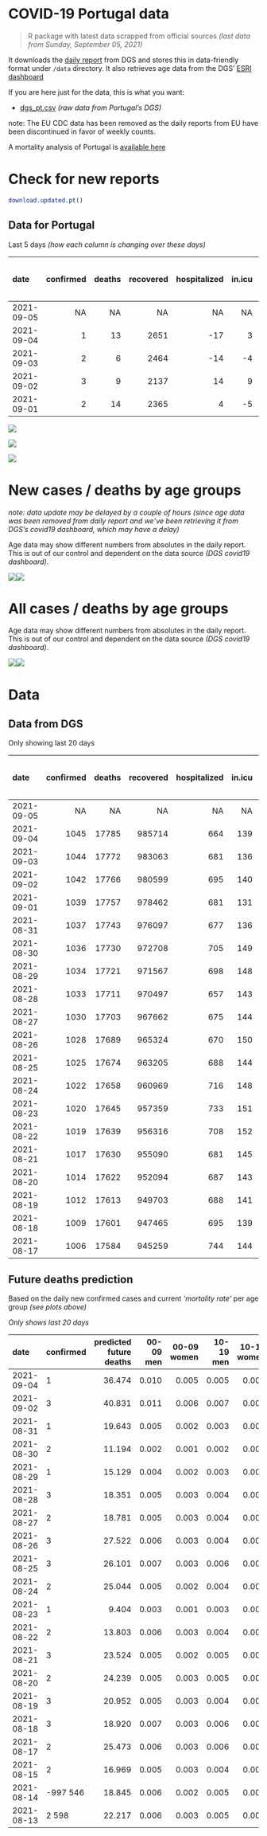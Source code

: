 COVID-19 Portugal data
================

> R package with latest data scrapped from official sources *(last data
> from Sunday, September 05, 2021)*

It downloads the [daily
report](https://covid19.min-saude.pt/relatorio-de-situacao/) from DGS
and stores this in data-friendly format under `/data` directory. It also
retrieves age data from the DGS’ [ESRI
dashboard](https://covid19.min-saude.pt/ponto-de-situacao-atual-em-portugal/)

If you are here just for the data, this is what you want:

-   [dgs\_pt.csv](raw/master/data/dgs_pt.csv) *(raw data from Portugal’s
    DGS)*

note: The EU CDC data has been removed as the daily reports from EU have
been discontinued in favor of weekly counts.

A mortality analysis of Portugal is [available
here](https://averissimo.github.io/covid19-analysis/mortality.html)

# Check for new reports

``` r
download.updated.pt()
```

## Data for Portugal

Last 5 days *(how each column is changing over these days)*

| date       | confirmed | deaths | recovered | hospitalized | in.icu | first vaccine | second vaccine | confirmed m 00-09 | confirmed w 00-09 | confirmed m 10-19 | confirmed w 10-19 | confirmed m 20-29 | confirmed w 20-29 | confirmed m 30-39 | confirmed w 30-39 | confirmed m 40-49 | confirmed w 40-49 | confirmed m 50-59 | confirmed w 50-59 | confirmed m 60-69 | confirmed w 60-69 | confirmed m 70-79 | confirmed w 70-79 | confirmed m 80+ | confirmed w 80+ | death m 00-09 | death w 00-09 | death m 10-19 | death w 10-19 | death m 20-29 | death w 20-29 | death m 30-39 | death w 30-39 | death m 40-49 | death w 40-49 | death m 50-59 | death w 50-59 | death m 60-69 | death w 60-69 | death m 70-79 | death w 70-79 | death m 80+ | death w 80+ |
|:-----------|----------:|-------:|----------:|-------------:|-------:|--------------:|---------------:|------------------:|------------------:|------------------:|------------------:|------------------:|------------------:|------------------:|------------------:|------------------:|------------------:|------------------:|------------------:|------------------:|------------------:|------------------:|------------------:|----------------:|----------------:|--------------:|--------------:|--------------:|--------------:|--------------:|--------------:|--------------:|--------------:|--------------:|--------------:|--------------:|--------------:|--------------:|--------------:|--------------:|--------------:|------------:|------------:|
| 2021-09-05 |        NA |     NA |        NA |           NA |     NA |            NA |             NA |                NA |                NA |                NA |                NA |                NA |                NA |                NA |                NA |                NA |                NA |                NA |                NA |                NA |                NA |                NA |                NA |              NA |              NA |            NA |            NA |            NA |            NA |            NA |            NA |            NA |            NA |            NA |            NA |            NA |            NA |            NA |            NA |            NA |            NA |          NA |          NA |
| 2021-09-04 |         1 |     13 |      2651 |          -17 |      3 |            NA |             NA |                NA |                NA |                NA |                NA |                NA |                NA |                NA |                NA |                NA |                NA |                NA |                NA |                NA |                NA |                NA |                NA |              NA |              NA |            NA |            NA |            NA |            NA |            NA |            NA |            NA |            NA |            NA |            NA |            NA |            NA |            NA |            NA |            NA |            NA |          NA |          NA |
| 2021-09-03 |         2 |      6 |      2464 |          -14 |     -4 |            NA |             NA |                NA |                NA |                NA |                NA |                NA |                NA |                NA |                NA |                NA |                NA |                NA |                NA |                NA |                NA |                NA |                NA |              NA |              NA |            NA |            NA |            NA |            NA |            NA |            NA |            NA |            NA |            NA |            NA |            NA |            NA |            NA |            NA |            NA |            NA |          NA |          NA |
| 2021-09-02 |         3 |      9 |      2137 |           14 |      9 |         43945 |          59719 |                NA |                NA |                NA |                NA |                NA |                NA |                NA |                NA |                NA |                NA |                NA |                NA |                NA |                NA |                NA |                NA |              NA |              NA |            NA |            NA |            NA |            NA |            NA |            NA |            NA |            NA |            NA |            NA |            NA |            NA |            NA |            NA |            NA |            NA |          NA |          NA |
| 2021-09-01 |         2 |     14 |      2365 |            4 |     -5 |         23799 |          26972 |                NA |                NA |                NA |                NA |                NA |                NA |                NA |                NA |                NA |                NA |                NA |                NA |                NA |                NA |                NA |                NA |              NA |              NA |            NA |            NA |            NA |            NA |            NA |            NA |            NA |            NA |            NA |            NA |            NA |            NA |            NA |            NA |            NA |            NA |          NA |          NA |

![](README_files/figure-gfm/totals-1.svg)<!-- -->

![](README_files/figure-gfm/differential-1.svg)<!-- -->

![](README_files/figure-gfm/differential_7days-1.svg)<!-- -->

# New cases / deaths by age groups

*note: data update may be delayed by a couple of hours (since age data
was been removed from daily report and we’ve been retrieving it from
DGS’s covid19 dashboard, which may have a delay)*

Age data may show different numbers from absolutes in the daily report.
This is out of our control and dependent on the data source *(DGS
covid19 dashboard)*.

![](README_files/figure-gfm/new_cases_deaths-1.svg)<!-- -->![](README_files/figure-gfm/new_cases_deaths-2.svg)<!-- -->

# All cases / deaths by age groups

Age data may show different numbers from absolutes in the daily report.
This is out of our control and dependent on the data source *(DGS
covid19 dashboard)*.

![](README_files/figure-gfm/total_cases_deaths-1.svg)<!-- -->![](README_files/figure-gfm/total_cases_deaths-2.svg)<!-- -->

# Data

## Data from DGS

Only showing last 20 days

| date       | confirmed | deaths | recovered | hospitalized | in.icu | confirmed m 00-09 | confirmed w 00-09 | confirmed m 10-19 | confirmed w 10-19 | confirmed m 20-29 | confirmed w 20-29 | confirmed m 30-39 | confirmed w 30-39 | confirmed m 40-49 | confirmed w 40-49 | confirmed m 50-59 | confirmed w 50-59 | confirmed m 60-69 | confirmed w 60-69 | confirmed m 70-79 | confirmed w 70-79 | confirmed m 80+ | confirmed w 80+ | death m 00-09 | death w 00-09 | death m 10-19 | death w 10-19 | death m 20-29 | death w 20-29 | death m 30-39 | death w 30-39 | death m 40-49 | death w 40-49 | death m 50-59 | death w 50-59 | death m 60-69 | death w 60-69 | death m 70-79 | death w 70-79 | death m 80+ | death w 80+ | first vaccine | second vaccine |
|:-----------|----------:|-------:|----------:|-------------:|-------:|------------------:|------------------:|------------------:|------------------:|------------------:|------------------:|------------------:|------------------:|------------------:|------------------:|------------------:|------------------:|------------------:|------------------:|------------------:|------------------:|----------------:|----------------:|--------------:|--------------:|--------------:|--------------:|--------------:|--------------:|--------------:|--------------:|--------------:|--------------:|--------------:|--------------:|--------------:|--------------:|--------------:|--------------:|------------:|------------:|--------------:|---------------:|
| 2021-09-05 |        NA |     NA |        NA |           NA |     NA |                NA |                NA |                NA |                NA |                NA |                NA |                NA |                NA |                NA |                NA |                NA |                NA |                NA |                NA |                NA |                NA |              NA |              NA |            NA |            NA |            NA |            NA |            NA |            NA |            NA |            NA |            NA |            NA |            NA |            NA |            NA |            NA |            NA |            NA |          NA |          NA |       8359933 |        5981442 |
| 2021-09-04 |      1045 |  17785 |    985714 |          664 |    139 |             32260 |             31047 |             55786 |             56132 |             82658 |             87392 |             72424 |             81782 |             75489 |             92970 |             63487 |             79810 |             46280 |             50688 |             29286 |             32954 |           24981 |           49694 |             2 |             1 |             1 |             1 |             8 |             5 |            26 |            20 |           106 |            66 |           357 |           153 |          1124 |           494 |          2382 |          1427 |        5324 |        6288 |            NA |             NA |
| 2021-09-03 |      1044 |  17772 |    983063 |          681 |    136 |                NA |                NA |                NA |                NA |                NA |                NA |                NA |                NA |                NA |                NA |                NA |                NA |                NA |                NA |                NA |                NA |              NA |              NA |            NA |            NA |            NA |            NA |            NA |            NA |            NA |            NA |            NA |            NA |            NA |            NA |            NA |            NA |            NA |            NA |          NA |          NA |            NA |             NA |
| 2021-09-02 |      1042 |  17766 |    980599 |          695 |    140 |             32097 |             30898 |             55486 |             55844 |             82257 |             87026 |             72180 |             81531 |             75278 |             92713 |             63308 |             79642 |             46157 |             50539 |             29220 |             32867 |           24933 |           49610 |             2 |             1 |             1 |             1 |             8 |             5 |            26 |            20 |           106 |            66 |           357 |           153 |          1122 |           493 |          2381 |          1426 |        5316 |        6282 |       8324011 |        5853926 |
| 2021-09-01 |      1039 |  17757 |    978462 |          681 |    131 |                NA |                NA |                NA |                NA |                NA |                NA |                NA |                NA |                NA |                NA |                NA |                NA |                NA |                NA |                NA |                NA |              NA |              NA |            NA |            NA |            NA |            NA |            NA |            NA |            NA |            NA |            NA |            NA |            NA |            NA |            NA |            NA |            NA |            NA |          NA |          NA |       8280066 |        5794207 |
| 2021-08-31 |      1037 |  17743 |    976097 |          677 |    136 |             31913 |             30711 |             55095 |             55472 |             81729 |             86622 |             71874 |             81237 |             75013 |             92365 |             63100 |             79379 |             46011 |             50373 |             29122 |             32743 |           24873 |           49555 |             2 |             1 |             1 |             1 |             8 |             5 |            26 |            20 |           106 |            66 |           354 |           153 |          1118 |           491 |          2377 |          1425 |        5314 |        6275 |       8256267 |        5767235 |
| 2021-08-30 |      1036 |  17730 |    972708 |          705 |    149 |             31837 |             30650 |             54928 |             55316 |             81499 |             86426 |             71728 |             81090 |             74897 |             92225 |             63011 |             79277 |             45948 |             50317 |             29073 |             32702 |           24853 |           49504 |             2 |             1 |             1 |             1 |             8 |             5 |            26 |            20 |           106 |            66 |           353 |           153 |          1118 |           490 |          2376 |          1422 |        5314 |        6268 |       8225272 |        5743397 |
| 2021-08-29 |      1034 |  17721 |    971567 |          698 |    148 |             31805 |             30604 |             54840 |             55221 |             81362 |             86302 |             71648 |             81005 |             74830 |             92161 |             62963 |             79219 |             45916 |             50283 |             29057 |             32683 |           24841 |           49466 |             2 |             1 |             1 |             1 |             8 |             5 |            26 |            20 |           106 |            66 |           353 |           153 |          1118 |           489 |          2376 |          1421 |        5309 |        6266 |       8198185 |        5740466 |
| 2021-08-28 |      1033 |  17711 |    970497 |          657 |    143 |             31733 |             30544 |             54656 |             55060 |             81117 |             86115 |             71521 |             80890 |             74736 |             92030 |             62875 |             79125 |             45866 |             50226 |             29022 |             32651 |           24819 |           49439 |             2 |             1 |             1 |             1 |             8 |             5 |            26 |            20 |           106 |            66 |           353 |           153 |          1118 |           489 |          2376 |          1420 |        5305 |        6261 |       8123122 |        5736684 |
| 2021-08-27 |      1030 |  17703 |    967662 |          675 |    144 |             31651 |             30461 |             54441 |             54816 |             80802 |             85838 |             71357 |             80726 |             74612 |             91856 |             62776 |             78987 |             45807 |             50143 |             28989 |             32610 |           24803 |           49384 |             2 |             1 |             1 |             1 |             8 |             5 |            26 |            20 |           106 |            66 |           353 |           153 |          1118 |           488 |          2374 |          1420 |        5302 |        6259 |       8085852 |        5713954 |
| 2021-08-26 |      1028 |  17689 |    965324 |          670 |    150 |             31578 |             30381 |             54203 |             54594 |             80453 |             85540 |             71189 |             80569 |             74496 |             91681 |             62691 |             78875 |             45733 |             50066 |             28949 |             32562 |           24778 |           49349 |             2 |             1 |             1 |             1 |             8 |             5 |            26 |            20 |           106 |            66 |           353 |           152 |          1117 |           487 |          2371 |          1419 |        5301 |        6253 |       8045122 |        5699370 |
| 2021-08-25 |      1025 |  17674 |    963205 |          688 |    144 |             31485 |             30298 |             53953 |             54362 |             80104 |             85223 |             70994 |             80422 |             74371 |             91533 |             62585 |             78750 |             45659 |             49976 |             28900 |             32497 |           24735 |           49289 |             2 |             1 |             1 |             1 |             8 |             5 |            26 |            20 |           106 |            66 |           352 |           151 |          1117 |           486 |          2371 |          1417 |        5298 |        6246 |       7996430 |        5683920 |
| 2021-08-24 |      1022 |  17658 |    960969 |          716 |    148 |             31376 |             30192 |             53627 |             54043 |             79662 |             84854 |             70824 |             80215 |             74233 |             91337 |             62469 |             78586 |             45586 |             49878 |             28844 |             32422 |           24704 |           49230 |             2 |             1 |             1 |             1 |             8 |             5 |            26 |            20 |           106 |            66 |           350 |           150 |          1116 |           486 |          2368 |          1416 |        5296 |        6240 |       7949298 |        5670487 |
| 2021-08-23 |      1020 |  17645 |    957359 |          733 |    151 |             31292 |             30123 |             53406 |             53796 |             79346 |             84606 |             70677 |             80083 |             74109 |             91184 |             62386 |             78471 |             45527 |             49805 |             28802 |             32374 |           24662 |           49172 |             2 |             1 |             1 |             1 |             8 |             5 |            26 |            20 |           106 |            66 |           350 |           149 |          1114 |           486 |          2368 |          1415 |        5292 |        6235 |            NA |             NA |
| 2021-08-22 |      1019 |  17639 |    956316 |          708 |    152 |             31244 |             30085 |             53265 |             53667 |             79186 |             84457 |             70606 |             80017 |             74058 |             91120 |             62345 |             78428 |             45505 |             49774 |             28785 |             32352 |           24647 |           49152 |             2 |             1 |             1 |             1 |             8 |             5 |            26 |            20 |           106 |            66 |           350 |           149 |          1114 |           485 |          2367 |          1415 |        5292 |        6231 |       7894394 |        5655895 |
| 2021-08-21 |      1017 |  17630 |    955090 |          681 |    145 |             31151 |             29986 |             53038 |             53433 |             78841 |             84188 |             70478 |             79884 |             73969 |             91012 |             62270 |             78325 |             45463 |             49724 |             28753 |             32313 |           24630 |           49125 |             2 |             1 |             1 |             1 |             8 |             5 |            26 |            20 |           105 |            66 |           350 |           149 |          1113 |           485 |          2366 |          1414 |        5288 |        6230 |       7725566 |        5651939 |
| 2021-08-20 |      1014 |  17622 |    952094 |          687 |    143 |             31069 |             29917 |             52757 |             53152 |             78465 |             83828 |             70283 |             79690 |             73856 |             90850 |             62148 |             78197 |             45399 |             49655 |             28724 |             32265 |           24599 |           49055 |             2 |             1 |             1 |             1 |             8 |             5 |            25 |            20 |           105 |            66 |           350 |           149 |          1113 |           484 |          2364 |          1414 |        5285 |        6229 |       7669932 |        5627559 |
| 2021-08-19 |      1012 |  17613 |    949703 |          688 |    141 |             30995 |             29836 |             52502 |             52895 |             78090 |             83500 |             70103 |             79527 |             73743 |             90718 |             62062 |             78068 |             45344 |             49578 |             28676 |             32208 |           24569 |           48990 |             2 |             1 |             1 |             1 |             8 |             5 |            25 |            20 |           105 |            66 |           350 |           148 |          1113 |           484 |          2361 |          1414 |        5283 |        6226 |       7610679 |        5612217 |
| 2021-08-18 |      1009 |  17601 |    947465 |          695 |    139 |             30915 |             29738 |             52259 |             52639 |             77693 |             83152 |             69927 |             79359 |             73620 |             90564 |             61967 |             77954 |             45273 |             49503 |             28640 |             32171 |           24543 |           48933 |             2 |             1 |             1 |             1 |             8 |             5 |            25 |            20 |           104 |            66 |           350 |           148 |          1112 |           484 |          2359 |          1413 |        5279 |        6223 |       7549813 |        5593475 |
| 2021-08-17 |      1006 |  17584 |    945259 |          744 |    144 |             30804 |             29646 |             51937 |             52323 |             77253 |             82717 |             69744 |             79178 |             73458 |             90368 |             61854 |             77813 |             45209 |             49436 |             28600 |             32123 |           24525 |           48885 |             2 |             1 |             1 |             1 |             8 |             5 |            25 |            20 |           104 |            66 |           350 |           148 |          1111 |           484 |          2357 |          1411 |        5272 |        6218 |       7494705 |        5567766 |

## Future deaths prediction

Based on the daily new confirmed cases and current *‘mortality rate’*
per age group *(see plots above)*

*Only shows last 20 days*

| date       | confirmed | predicted future deaths | 00-09 men | 00-09 women | 10-19 men | 10-19 women | 20-29 men | 20-29 women | 30-39 men | 30-39 women | 40-49 men | 40-49 women | 50-59 men | 50-59 women | 60-69 men | 60-69 women | 70-79 men | 70-79 women | 80+ men | 80+ women |
|:-----------|:----------|------------------------:|----------:|------------:|----------:|------------:|----------:|------------:|----------:|------------:|----------:|------------:|----------:|------------:|----------:|------------:|----------:|------------:|--------:|----------:|
| 2021-09-04 | 1         |                  36.474 |     0.010 |       0.005 |     0.005 |       0.005 |     0.039 |       0.021 |     0.088 |       0.061 |     0.296 |       0.182 |     1.007 |       0.322 |     2.987 |       1.452 |     5.368 |       3.767 |  10.230 |    10.629 |
| 2021-09-02 | 3         |                  40.831 |     0.011 |       0.006 |     0.007 |       0.007 |     0.051 |       0.023 |     0.110 |       0.072 |     0.372 |       0.247 |     1.170 |       0.504 |     3.546 |       1.618 |     7.971 |       5.370 |  12.787 |     6.959 |
| 2021-08-31 | 1         |                  19.643 |     0.005 |       0.002 |     0.003 |       0.003 |     0.022 |       0.011 |     0.052 |       0.036 |     0.163 |       0.099 |     0.500 |       0.196 |     1.530 |       0.546 |     3.985 |       1.775 |   4.262 |     6.453 |
| 2021-08-30 | 2         |                  11.194 |     0.002 |       0.001 |     0.002 |       0.002 |     0.013 |       0.007 |     0.029 |       0.021 |     0.094 |       0.045 |     0.270 |       0.111 |     0.777 |       0.331 |     1.301 |       0.823 |   2.557 |     4.808 |
| 2021-08-29 | 1         |                  15.129 |     0.004 |       0.002 |     0.003 |       0.003 |     0.024 |       0.011 |     0.046 |       0.028 |     0.132 |       0.093 |     0.495 |       0.180 |     1.214 |       0.556 |     2.847 |       1.386 |   4.689 |     3.416 |
| 2021-08-28 | 3         |                  18.351 |     0.005 |       0.003 |     0.004 |       0.004 |     0.030 |       0.016 |     0.059 |       0.040 |     0.174 |       0.124 |     0.557 |       0.265 |     1.433 |       0.809 |     2.684 |       1.775 |   3.410 |     6.959 |
| 2021-08-27 | 2         |                  18.781 |     0.005 |       0.003 |     0.004 |       0.004 |     0.034 |       0.017 |     0.060 |       0.038 |     0.163 |       0.124 |     0.478 |       0.215 |     1.797 |       0.750 |     3.253 |       2.079 |   5.328 |     4.429 |
| 2021-08-26 | 3         |                  27.522 |     0.006 |       0.003 |     0.004 |       0.004 |     0.034 |       0.018 |     0.070 |       0.036 |     0.176 |       0.105 |     0.596 |       0.240 |     1.797 |       0.877 |     3.985 |       2.815 |   9.164 |     7.592 |
| 2021-08-25 | 3         |                  26.101 |     0.007 |       0.003 |     0.006 |       0.006 |     0.043 |       0.021 |     0.061 |       0.051 |     0.194 |       0.139 |     0.652 |       0.314 |     1.773 |       0.955 |     4.555 |       3.248 |   6.607 |     7.466 |
| 2021-08-24 | 2         |                  25.044 |     0.005 |       0.002 |     0.004 |       0.004 |     0.031 |       0.014 |     0.053 |       0.032 |     0.174 |       0.109 |     0.467 |       0.220 |     1.433 |       0.711 |     3.416 |       2.079 |   8.951 |     7.339 |
| 2021-08-23 | 1         |                   9.404 |     0.003 |       0.001 |     0.003 |       0.002 |     0.015 |       0.009 |     0.025 |       0.016 |     0.072 |       0.045 |     0.231 |       0.082 |     0.534 |       0.302 |     1.383 |       0.953 |   3.197 |     2.531 |
| 2021-08-22 | 2         |                  13.803 |     0.006 |       0.003 |     0.004 |       0.004 |     0.033 |       0.015 |     0.046 |       0.033 |     0.125 |       0.077 |     0.422 |       0.197 |     1.020 |       0.487 |     2.603 |       1.689 |   3.623 |     3.416 |
| 2021-08-21 | 3         |                  23.524 |     0.005 |       0.002 |     0.005 |       0.005 |     0.036 |       0.021 |     0.070 |       0.047 |     0.159 |       0.115 |     0.686 |       0.245 |     1.554 |       0.672 |     2.359 |       2.079 |   6.607 |     8.857 |
| 2021-08-20 | 2         |                  24.239 |     0.005 |       0.003 |     0.005 |       0.005 |     0.036 |       0.019 |     0.065 |       0.040 |     0.159 |       0.094 |     0.484 |       0.247 |     1.336 |       0.750 |     3.904 |       2.468 |   6.394 |     8.225 |
| 2021-08-19 | 3         |                  20.952 |     0.005 |       0.003 |     0.004 |       0.005 |     0.038 |       0.020 |     0.063 |       0.041 |     0.173 |       0.109 |     0.534 |       0.219 |     1.724 |       0.731 |     2.928 |       1.602 |   5.541 |     7.212 |
| 2021-08-18 | 3         |                  18.920 |     0.007 |       0.003 |     0.006 |       0.006 |     0.043 |       0.025 |     0.066 |       0.044 |     0.227 |       0.139 |     0.635 |       0.270 |     1.554 |       0.653 |     3.253 |       2.079 |   3.836 |     6.074 |
| 2021-08-17 | 2         |                  25.473 |     0.006 |       0.003 |     0.006 |       0.006 |     0.044 |       0.024 |     0.073 |       0.052 |     0.246 |       0.139 |     0.894 |       0.291 |     1.579 |       0.867 |     3.904 |       2.035 |   7.459 |     7.845 |
| 2021-08-15 | 2         |                  16.969 |     0.005 |       0.003 |     0.004 |       0.004 |     0.033 |       0.016 |     0.053 |       0.034 |     0.149 |       0.081 |     0.506 |       0.184 |     1.433 |       0.585 |     2.603 |       1.992 |   4.476 |     4.808 |
| 2021-08-14 | -997 546  |                  18.845 |     0.006 |       0.002 |     0.005 |       0.005 |     0.037 |       0.019 |     0.065 |       0.046 |     0.173 |       0.105 |     0.478 |       0.232 |     1.627 |       0.643 |     2.847 |       2.079 |   5.541 |     4.935 |
| 2021-08-13 | 2 598     |                  22.217 |     0.006 |       0.003 |     0.005 |       0.005 |     0.035 |       0.020 |     0.061 |       0.040 |     0.166 |       0.122 |     0.641 |       0.228 |     1.409 |       0.770 |     2.765 |       1.429 |   8.312 |     6.200 |
